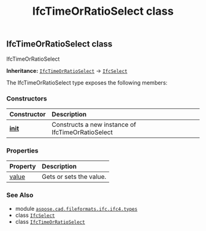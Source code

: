 ﻿---
title: IfcTimeOrRatioSelect class
second_title: Aspose.CAD for Python via .NET API References
description: 
type: docs
weight: 1770
url: /python-net/aspose.cad.fileformats.ifc.ifc4.types/ifctimeorratioselect/
is_root: false
---

## IfcTimeOrRatioSelect class

IfcTimeOrRatioSelect



**Inheritance:** [`IfcTimeOrRatioSelect`](/cad/python-net/aspose.cad.fileformats.ifc.ifc4.types/ifctimeorratioselect) → 
[`IfcSelect`](/cad/python-net/aspose.cad.fileformats.ifc/ifcselect)



The IfcTimeOrRatioSelect type exposes the following members:

### Constructors
| Constructor | Description |
| :- | :- |
| [__init__](/cad/python-net/aspose.cad.fileformats.ifc.ifc4.types/ifctimeorratioselect/__init__/#) | Constructs a new instance of IfcTimeOrRatioSelect |


### Properties
| Property | Description |
| :- | :- |
| [value](/cad/python-net/aspose.cad.fileformats.ifc.ifc4.types/ifctimeorratioselect/value) | Gets or sets the value. |



### See Also
* module [`aspose.cad.fileformats.ifc.ifc4.types`](..)
* class [`IfcSelect`](/cad/python-net/aspose.cad.fileformats.ifc/ifcselect)
* class [`IfcTimeOrRatioSelect`](/cad/python-net/aspose.cad.fileformats.ifc.ifc4.types/ifctimeorratioselect)
